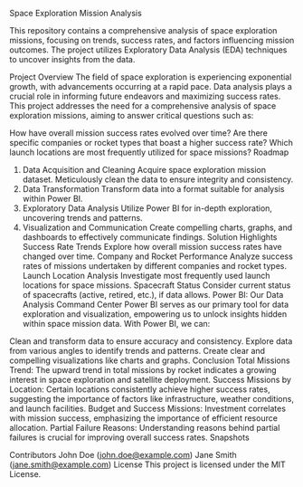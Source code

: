
Space Exploration Mission Analysis


This repository contains a comprehensive analysis of space exploration missions, focusing on trends, success rates, and factors influencing mission outcomes. The project utilizes Exploratory Data Analysis (EDA) techniques to uncover insights from the data.

Project Overview
The field of space exploration is experiencing exponential growth, with advancements occurring at a rapid pace. Data analysis plays a crucial role in informing future endeavors and maximizing success rates. This project addresses the need for a comprehensive analysis of space exploration missions, aiming to answer critical questions such as:

How have overall mission success rates evolved over time?
Are there specific companies or rocket types that boast a higher success rate?
Which launch locations are most frequently utilized for space missions?
Roadmap
1. Data Acquisition and Cleaning
Acquire space exploration mission dataset.
Meticulously clean the data to ensure integrity and consistency.
2. Data Transformation
Transform data into a format suitable for analysis within Power BI.
3. Exploratory Data Analysis
Utilize Power BI for in-depth exploration, uncovering trends and patterns.
4. Visualization and Communication
Create compelling charts, graphs, and dashboards to effectively communicate findings.
Solution Highlights
Success Rate Trends
Explore how overall mission success rates have changed over time.
Company and Rocket Performance
Analyze success rates of missions undertaken by different companies and rocket types.
Launch Location Analysis
Investigate most frequently used launch locations for space missions.
Spacecraft Status
Consider current status of spacecrafts (active, retired, etc.), if data allows.
Power BI: Our Data Analysis Command Center
Power BI serves as our primary tool for data exploration and visualization, empowering us to unlock insights hidden within space mission data. With Power BI, we can:

Clean and transform data to ensure accuracy and consistency.
Explore data from various angles to identify trends and patterns.
Create clear and compelling visualizations like charts and graphs.
Conclusion
Total Missions Trend: The upward trend in total missions by rocket indicates a growing interest in space exploration and satellite deployment.
Success Missions by Location: Certain locations consistently achieve higher success rates, suggesting the importance of factors like infrastructure, weather conditions, and launch facilities.
Budget and Success Missions: Investment correlates with mission success, emphasizing the importance of efficient resource allocation.
Partial Failure Reasons: Understanding reasons behind partial failures is crucial for improving overall success rates.
Snapshots


Contributors
John Doe (john.doe@example.com)
Jane Smith (jane.smith@example.com)
License
This project is licensed under the MIT License.
